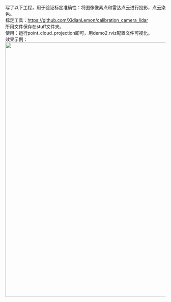 写了以下工程，用于验证标定准确性：将图像像素点和雷达点云进行投影，点云染色。<br />
标定工具：https://github.com/XidianLemon/calibration_camera_lidar<br />
所用文件保存在stuff文件夹。<br />
使用：运行point_cloud_projection即可，用demo2.rviz配置文件可视化。<br />
效果示例：<br />
<img src="https://github.com/user-attachments/assets/f2e4a27a-6424-474f-89df-12a3e25a3083" width="800"> <br />
